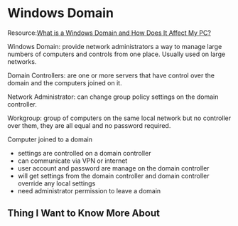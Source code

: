 # Windows Domain

Resource:[What is a Windows Domain and How Does It Affect My PC?](https://www.howtogeek.com/194069/what-is-a-windows-domain-and-how-does-it-affect-my-pc/)

Windows Domain: provide network administrators a way to manage large numbers of computers and controls from one place. Usually used on large networks. 

Domain Controllers: are one or more servers that have control over the domain and the computers joined on it.

Network Administrator: can change group policy settings on the domain controller. 

Workgroup: group of computers on the same local network but no controller over them, they are all equal and no password required.

Computer joined to a domain
- settings are controlled on a domain controller
- can communicate via VPN or internet
- user account and password are manage on the domain controller
- will get settings from the domain controller and domain controller override any local settings
- need administrator permission to leave a domain

## Thing I Want to Know More About